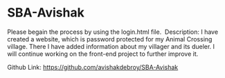 # SBA-Avishak
Please begain the process by using the login.html file. 
Description: I have created a website, which is password protected for my Animal Crossing village. There I have added information about my villager and its dueler. I will continue working on the front-end project to further improve it.  

Github Link: https://github.com/avishakdebroy/SBA-Avishak

